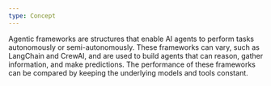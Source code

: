 ```yaml
---
type: Concept
---
```


Agentic frameworks are structures that enable AI agents to perform tasks autonomously or semi-autonomously. These frameworks can vary, such as LangChain and CrewAI, and are used to build agents that can reason, gather information, and make predictions. The performance of these frameworks can be compared by keeping the underlying models and tools constant.